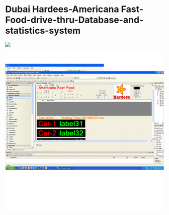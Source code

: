 # Dubai Hardees-Americana Fast-Food-drive-thru-Database-and-statistics-system

![](https://github.com/emilkaram/Dubai-Hardees-Americana-Fast-Food-drive-thru-Database-and-statistics-system/blob/master/images/hardees2.png)


![](https://github.com/emilkaram/Dubai-Hardees-Americana-Fast-Food-drive-thru-Database-and-statistics-collection-system/blob/master/images/hrd.png)
